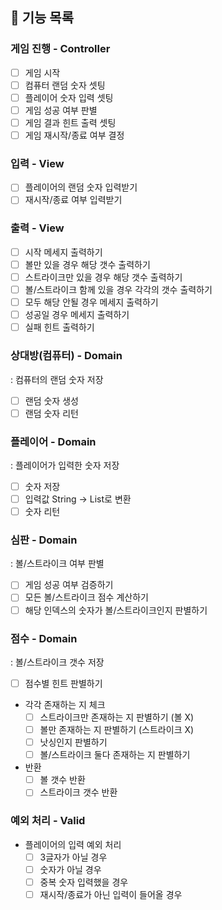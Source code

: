 ## 📝 기능 목록

### 게임 진행 - Controller
 - [ ] 게임 시작
 - [ ] 컴퓨터 랜덤 숫자 셋팅
 - [ ] 플레이어 숫자 입력 셋팅
 - [ ] 게임 성공 여부 판별
 - [ ] 게임 결과 힌트 출력 셋팅
 - [ ] 게임 재시작/종료 여부 결정

### 입력 - View
- [ ] 플레이어의 랜덤 숫자 입력받기
- [ ] 재시작/종료 여부 입력받기

### 출력 - View
- [ ] 시작 메세지 출력하기
- [ ] 볼만 있을 경우 해당 갯수 출력하기
- [ ] 스트라이크만 있을 경우 해당 갯수 출력하기
- [ ] 볼/스트라이크 함께 있을 경우 각각의 갯수 출력하기
- [ ] 모두 해당 안될 경우 메세지 출력하기
- [ ] 성공일 경우 메세지 출력하기
- [ ] 실패 힌트 출력하기

### 상대방(컴퓨터) - Domain
: 컴퓨터의 랜덤 숫자 저장
- [ ] 랜덤 숫자 생성
- [ ] 랜덤 숫자 리턴

### 플레이어 - Domain
: 플레이어가 입력한 숫자 저장 
- [ ] 숫자 저장
- [ ] 입력값 String -> List<Integer>로 변환
- [ ] 숫자 리턴

### 심판 - Domain
: 볼/스트라이크 여부 판별
 - [ ] 게임 성공 여부 검증하기
 - [ ] 모든 볼/스트라이크 점수 계산하기
 - [ ] 해당 인덱스의 숫자가 볼/스트라이크인지 판별하기
 
### 점수 - Domain
: 볼/스트라이크 갯수 저장
 - [ ] 점수별 힌트 판별하기
 - 각각 존재하는 지 체크
   - [ ] 스트라이크만 존재하는 지 판별하기 (볼 X)
   - [ ] 볼만 존재하는 지 판별하기 (스트라이크 X)
   - [ ] 낫싱인지 판별하기
   - [ ] 볼/스트라이크 둘다 존재하는 지 판별하기
 - 반환
     - [ ] 볼 갯수 반환
     - [ ] 스트라이크 갯수 반환

### 예외 처리 - Valid
- 플레이어의 입력 예외 처리
  - [ ] 3글자가 아닐 경우
  - [ ] 숫자가 아닐 경우
  - [ ] 중복 숫자 입력했을 경우
  - [ ] 재시작/종료가 아닌 입력이 들어올 경우
